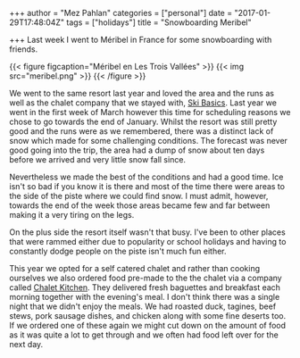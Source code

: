 +++
author = "Mez Pahlan"
categories = ["personal"]
date = "2017-01-29T17:48:04Z"
tags = ["holidays"]
title = "Snowboarding Meribel"

+++
Last week I went to Méribel in France for some snowboarding with friends.

{{< figure figcaption="Méribel en Les Trois Vallées" >}}
    {{< img src="meribel.png" >}}
{{< /figure >}}

<!--more-->

We went to the same resort last year and loved the area and the runs as well as the chalet company that we stayed with,
[Ski Basics](https://www.skibasics.com/). Last year we went in the first week of March however this time for scheduling
reasons we chose to go towards the end of January. Whilst the resort was still pretty good and the runs were as we
remembered, there was a distinct lack of snow which made for some challenging conditions. The forecast was never good
going into the trip, the area had a dump of snow about ten days before we arrived and very little snow fall since.

Nevertheless we made the best of the conditions and had a good time. Ice isn't so bad if you know it is there and most
of the time there were areas to the side of the piste where we could find snow. I must admit, however, towards the end
of the week those areas became few and far between making it a very tiring on the legs.

On the plus side the resort itself wasn't that busy. I've been to other places that were rammed either due to popularity
or school holidays and having to constantly dodge people on the piste isn't much fun either.

This year we opted for a self catered chalet and rather than cooking ourselves we also ordered food pre-made to the the
chalet via a company called [Chalet Kitchen](https://www.chaletkitchen.com/). They delivered fresh baguettes and
breakfast each morning together with the evening's meal. I don't think there was a single night that we didn't enjoy the
meals. We had roasted duck, tagines, beef stews, pork sausage dishes, and chicken along with some fine deserts too. If
we ordered one of these again we might cut down on the amount of food as it was quite a lot to get through and we often
had food left over for the next day.
